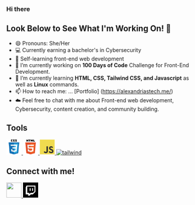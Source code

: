 ### Hi there

## Look Below to See What I'm Working On! 👋 

- 😄 Pronouns: She/Her
- 💻 Currently earning a bachelor's in Cybersecurity
- 📕 Self-learning front-end web development
- 🔭 I’m currently working on <b>100 Days of Code</b> Challenge for Front-End Development.
- 🌱 I’m currently learning <b> HTML, CSS, Tailwind CSS, and Javascript</b> as well as <b>Linux</b> commands.
- 📫 How to reach me: ... [Portfolio] (https://alexandriastech.me/)
- ☁️ Feel free to chat with me about Front-end web development, Cybersecurity, content creation, and community building.

## Tools
<p align="left"> <a href="https://www.w3schools.com/css/" target="_blank"> <img src="https://raw.githubusercontent.com/devicons/devicon/master/icons/css3/css3-original-wordmark.svg" alt="css3" width="40" height="40"/> </a> <a href="https://www.w3.org/html/" target="_blank"> <img src="https://raw.githubusercontent.com/devicons/devicon/master/icons/html5/html5-original-wordmark.svg" alt="html5" width="40" height="40"/> </a> <a href="https://developer.mozilla.org/en-US/docs/Web/JavaScript" target="_blank"> <img src="https://raw.githubusercontent.com/devicons/devicon/master/icons/javascript/javascript-original.svg" alt="javascript" width="40" height="40"/> </a> <a href="https://tailwindcss.com/" target="_blank"> <img src="https://www.vectorlogo.zone/logos/tailwindcss/tailwindcss-icon.svg" alt="tailwind" width="40" height="40"/> </a> </p>


## Connect with me! 
<a href="https://twitter.com/AlexandriasTech"><img src="https://raw.githubusercontent.com/rahuldkjain/github-profile-readme-generator/master/src/images/icons/Social/twitter.svg" height="40" width="40"> </a>
<a href="https://www.twitch.tv/alexandriastech"><svg xmlns="http://www.w3.org/2000/svg" width="40" height="40" viewBox="0 0 24 24"><path d="M0 0v24h24v-24h-24zm19.642 14.791l-4.179 4.179h-3.104l-2.031 2.03h-2.149v-2.03h-3.821v-11.224l1.075-2.746h14.209v9.791zm-9.672 3.701l2.03-2.03h3.821l2.388-2.388v-7.641h-11.463v10.03h3.224v2.029zm4.418-9.313h1.433v4.175h-1.433v-4.175zm-3.821 0h1.433v4.175h-1.433v-4.175z"/></svg> </a>

